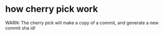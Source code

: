 # how cherry pick work

WARN:
The cherry pick will make a copy of a commit, and generate a new commit sha id!

